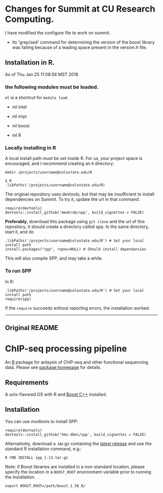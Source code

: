 # Changes for Summit at CU Research Computing.
I have modified the configure file to work on summit. 
* Its 'grep/sed' command for determining the version of the boost library was failing because of a leading space present in the version.h file.
## Installation in R.
As of Thu Jan 25 11:08:56 MST 2018

### the following modules must be loaded.
`ml` is a shortcut for `module load`.

* ml intel

* ml impi

* ml boost

* ml R

### Locally installing in R

A local install path must be set inside R. For us, your project space is encouraged, and I recommend creating an `R` directory: 
```
mkdir /projects/username@colostate.edu/R
```

```
$ R
.libPaths('/projects/username@colostate.edu/R)
```

The original repository uses devtools, but that may be insufficient to install dependencies on Summit. To try it, update the url in that command.

```
require(devtools)
devtools::install_github('meekrob/spp', build_vignettes = FALSE)
```

**Preferably**, download this package using `git clone` and the url of this repository, it should create a directory called spp. In the same directory, start `R`, and do
```
.libPaths('/projects/username@colostate.edu/R') # Set your local install path
install.packages("spp", repos=NULL) # Should install dependancies
```
This will also compile SPP, and may take a while.

### To run SPP
In R:
```
.libPaths('/projects/username@colostate.edu/R') # Set your local install path
require(spp)
```
If the `require` succeeds without reporting errors, the installation worked.

---
Original README
---

# ChIP-seq processing pipeline
An [R](https://www.r-project.org/) package for anlaysis of ChIP-seq and other functional sequencing data.
Please see [package homepage](http://compbio.med.harvard.edu/Supplements/ChIP-seq/) for details.

## Requirements
A unix-flavored OS with R and [Boost C++](https://www.boost.org/) installed.

## Installation
You can use modtools to install SPP:
```
require(devtools)
devtools::install_github('hms-dbmi/spp', build_vignettes = FALSE)
```
Alternatively, download a .tar.gz containing the [latest release](https://github.com/hms-dbmi/spp/releases) and use the standard R installation command, e.g.:
```
R CMD INSTALL spp_1.13.tar.gz
```

Note: if Boost libraries are installed in a non-standard location, please specify the location in a `BOOST_ROOT` environment variable prior to running the installation.
```
export BOOST_ROOT=/path/boost_1_58_0/
```
